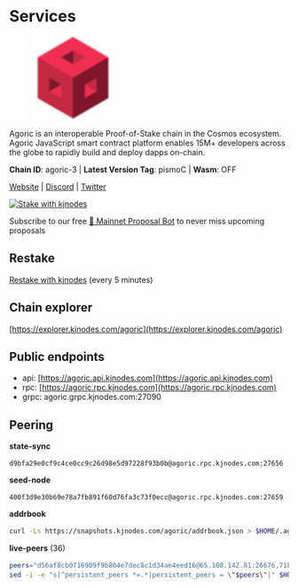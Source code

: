 # Services

<figure><img src="https://raw.githubusercontent.com/kj89/cosmos-images/main/logos/agoric.png" width="150" alt=""><figcaption></figcaption></figure>

Agoric is an interoperable Proof-of-Stake chain in the Cosmos ecosystem.  Agoric JavaScript smart contract platform enables 15M+ developers across the  globe to rapidly build and deploy dapps on-chain.

**Chain ID**: agoric-3 | **Latest Version Tag**: pismoC | **Wasm**: OFF

[Website](https://agoric.com) | [Discord](https://discord.com/invite/qDW8DRes4s) | [Twitter](https://twitter.com/agoric)

[![Stake with kjnodes](https://i.ibb.co/cr44Q8j/button-stake-with-kjnodes.png)](https://restake.app/agoric/agoricvaloper1ku5sm2twlsywdrp4wz3kfwgyrtqtp0lpr3nvk8)

Subscribe to our free [🤖 Mainnet Proposal Bot](https://t.me/kjnodes_proposal_bot) to never miss upcoming proposals

## Restake

[Restake with kjnodes](https://restake.app/agoric/agoricvaloper1ku5sm2twlsywdrp4wz3kfwgyrtqtp0lpr3nvk8) (every 5 minutes)
## Chain explorer
[https://explorer.kjnodes.com/agoric](https://explorer.kjnodes.com/agoric)

## Public endpoints

* api: [https://agoric.api.kjnodes.com](https://agoric.api.kjnodes.com)
* rpc: [https://agoric.rpc.kjnodes.com](https://agoric.rpc.kjnodes.com)
* grpc: agoric.grpc.kjnodes.com:27090

## Peering

**state-sync**

```text
d9bfa29e0cf9c4ce0cc9c26d98e5d97228f93b0b@agoric.rpc.kjnodes.com:27656
```

**seed-node**

```text
400f3d9e30b69e78a7fb891f60d76fa3c73f0ecc@agoric.rpc.kjnodes.com:27659
```

**addrbook**
```bash
curl -Ls https://snapshots.kjnodes.com/agoric/addrbook.json > $HOME/.agoric/config/addrbook.json
```

**live-peers** (36)
```bash
peers="d56af8cb0716909f9b804e7dec8c1d34ae4eed16@65.108.142.81:26676,71bd0265037393f31ee9947a8e32fa494e51b637@135.181.218.98:26656,b2406ba97421a9030bed25560c99b25965b6c336@135.181.2.54:26656,23fd78b96fc7f17b47fc4a0d442b0ec53faebd88@157.90.91.20:12656,0861af66b3f637db967120d690758ee08222794c@75.119.148.118:36656,47c35c8137ad2098e0b2a79077fea93a530034d8@185.144.83.130:26656,576e4e90b785fb16c129a0141b57342e51fd61b4@193.176.85.156:26656,9ed68bef54712b46713ac755ab7a6e7ad30694ef@192.99.44.79:14456,0464c8dded70d01f5ab50a8d6047a6b27ddf2ccd@84.244.95.232:26656,b8701af626159c0aac2d47b6009ce22988c32813@14.224.158.246:26656,d9bfa29e0cf9c4ce0cc9c26d98e5d97228f93b0b@65.109.88.38:27656,711f6f36a6ec3924b6d721de6adce604092e59f2@116.202.226.169:26656,0837c0dac0bb15e79e64207bb0fa5a9a6fa42ad4@178.62.116.62:26656,9e673680df593d841b0e09c49f87409654d84ae9@95.217.202.49:37656,e759de7a872eff293ab1316a0745eb5fdd5614f3@88.217.142.187:26656,f095bb53006ebddcbbf29c8df70dddcba6419e36@142.93.145.13:26656,63bd6649f80362ce513027d99ef32c826fdbd259@45.9.62.136:26656,1312bbbd4ed1e58b9e4eb1d7788187a4607915e9@165.22.199.234:26060,9837ffb0e6efb898b55e02f53005b95a727f32d1@18.142.177.75:26656,0f642db2770d4dd3e0d030b2f14f1365e40f3b38@82.100.58.101:26657,a38a30c1dd31f63be2befd40b82964b215c3c288@165.22.251.28:26656,ca4c3b9d0cf78d934a3b972c328db2e4a9a66c42@64.32.40.114:26656,8880e10d956bff921ef928794dcadcc22c7087b4@51.91.218.186:26656,37933cb8069e22554e454294d529eddb0fdae145@52.56.185.212:26656,aea83f0d95f3732c700c7fd22f4afdf68f53e538@143.198.100.136:26656,2aedd7163a8ee725507e461b13fb90c091ee1c42@128.0.51.32:26656,9d2bf3feb8a0a95ccce16a94f926d1c5ddad5190@65.108.121.110:12656,a65d3172dca90f0d9f8251c3ed2747f350eb9a7e@95.216.246.187:26656,9661393350ef8224aaa620f543a7710c9af9c495@195.14.6.55:26656,80e8d307c7b1e7027645a0054ba3e08addfa83b2@88.99.217.85:26656,ebc272824924ea1a27ea3183dd0b9ba713494f83@195.3.220.135:27106,e07945e91c6f9936e3dee73afd49d904be320c99@128.0.51.3:26656,125911b3993930f69c873e3d8e80763d91cefab7@195.14.6.156:26656,e70955351f601ea5be9a9bf41032949a777f31b3@207.244.255.229:10003,f8ff12a774770fea36beadb303ccffc86863c6ec@65.109.69.59:14456,f23a7b7610843cb8d4a6f1f6a44d08926ea86e6d@195.14.6.2:26015"
sed -i -e "s|^persistent_peers *=.*|persistent_peers = \"$peers\"|" $HOME/.agoric/config/config.toml
```
